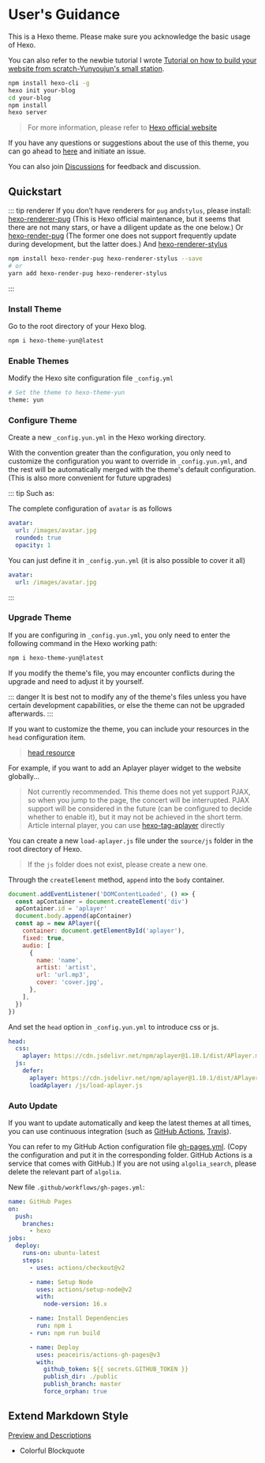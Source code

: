 # User's Guidance

This is a Hexo theme. Please make sure you acknowledge the basic usage of Hexo.

You can also refer to the newbie tutorial I wrote [Tutorial on how to build your website from scratch-Yunyoujun's small station](https://www.yunyoujun.cn/share/how-to-build-your-site/).

```bash
npm install hexo-cli -g
hexo init your-blog
cd your-blog
npm install
hexo server
```

> For more information, please refer to [Hexo official website](https://hexo.io/)

If you have any questions or suggestions about the use of this theme, you can go ahead to [here](https://github.com/YunYouJun/hexo-theme-yun/issues) and initiate an issue.

You can also join [Discussions](https://github.com/YunYouJun/hexo-theme-yun/discussions) for feedback and discussion.

## Quickstart

::: tip renderer
If you don’t have renderers for `pug` and`stylus`, please install:
[hexo-renderer-pug](https://github.com/hexojs/hexo-renderer-pug)
(This is Hexo official maintenance, but it seems that there are not many stars, or have a diligent update as the one below.)
Or [hexo-render-pug](https://github.com/maxknee/hexo-render-pug)
(The former one does not support frequently update during development, but the latter does.)
And [hexo-renderer-stylus](https://github.com/hexojs/hexo-renderer-stylus)

```bash
npm install hexo-render-pug hexo-renderer-stylus --save
# or
yarn add hexo-render-pug hexo-renderer-stylus
```

:::

### Install Theme

Go to the root directory of your Hexo blog.

```bash
npm i hexo-theme-yun@latest
```

### Enable Themes

Modify the Hexo site configuration file `_config.yml`

```bash
# Set the theme to hexo-theme-yun
theme: yun
```

### Configure Theme

Create a new `_config.yun.yml` in the Hexo working directory.

With the convention greater than the configuration, you only need to customize the configuration you want to override in `_config.yun.yml`, and the rest will be automatically merged with the theme's default configuration. (This is also more convenient for future upgrades)

::: tip
Such as:

The complete configuration of `avatar` is as follows

```yaml
avatar:
  url: /images/avatar.jpg
  rounded: true
  opacity: 1
```

You can just define it in `_config.yun.yml` (it is also possible to cover it all)

```yaml
avatar:
  url: /images/avatar.jpg
```

:::

### Upgrade Theme

If you are configuring in `_config.yun.yml`, you only need to enter the following command in the Hexo working path:

```bash
npm i hexo-theme-yun@latest
```

If you modify the theme's file, you may encounter conflicts during the upgrade and need to adjust it by yourself.

::: danger
It is best not to modify any of the theme's files unless you have certain development capabilities, or else the theme can not be upgraded afterwards.
:::

If you want to customize the theme, you can include your resources in the `head` configuration item.

> [head resource](/guide/config.html#head-头部资源)

For example, if you want to add an Aplayer player widget to the website globally...

> Not currently recommended. This theme does not yet support PJAX, so when you jump to the page, the concert will be interrupted.
> PJAX support will be considered in the future (can be configured to decide whether to enable it), but it may not be achieved in the short term.
> Article internal player, you can use [hexo-tag-aplayer](https://github.com/MoePlayer/hexo-tag-aplayer) directly

You can create a new `load-aplayer.js` file under the `source/js` folder in the root directory of Hexo.

> If the `js` folder does not exist, please create a new one.

Through the `createElement` method, `append` into the `body` container.

```js
document.addEventListener('DOMContentLoaded', () => {
  const apContainer = document.createElement('div')
  apContainer.id = 'aplayer'
  document.body.append(apContainer)
  const ap = new APlayer({
    container: document.getElementById('aplayer'),
    fixed: true,
    audio: [
      {
        name: 'name',
        artist: 'artist',
        url: 'url.mp3',
        cover: 'cover.jpg',
      },
    ],
  })
})
```

And set the `head` option in `_config.yun.yml` to introduce css or js.

```yaml
head:
  css:
    aplayer: https://cdn.jsdelivr.net/npm/aplayer@1.10.1/dist/APlayer.min.css
  js:
    defer:
      aplayer: https://cdn.jsdelivr.net/npm/aplayer@1.10.1/dist/APlayer.min.js
      loadAplayer: /js/load-aplayer.js
```

### Auto Update

If you want to update automatically and keep the latest themes at all times, you can use continuous integration (such as [GitHub Actions](https://github.com/features/actions), [Travis](https://travis-ci.com/)).

You can refer to my GitHub Action configuration file [gh-pages.yml](https://github.com/YunYouJun/yunyoujun.github.io/blob/hexo/.github/workflows/gh-pages.yml). (Copy the configuration and put it in the corresponding folder. GitHub Actions is a service that comes with GitHub.)
If you are not using `algolia_search`, please delete the relevant part of `algolia`.

New file `.github/workflows/gh-pages.yml`:

```yaml
name: GitHub Pages
on:
  push:
    branches:
      - hexo
jobs:
  deploy:
    runs-on: ubuntu-latest
    steps:
      - uses: actions/checkout@v2

      - name: Setup Node
        uses: actions/setup-node@v2
        with:
          node-version: 16.x

      - name: Install Dependencies
        run: npm i
      - run: npm run build

      - name: Deploy
        uses: peaceiris/actions-gh-pages@v3
        with:
          github_token: ${{ secrets.GITHUB_TOKEN }}
          publish_dir: ./public
          publish_branch: master
          force_orphan: true
```

## Extend Markdown Style

[Preview and Descriptions](https://www.yunyoujun.cn/yun/markdown.html)

- Colorful Blockquote
